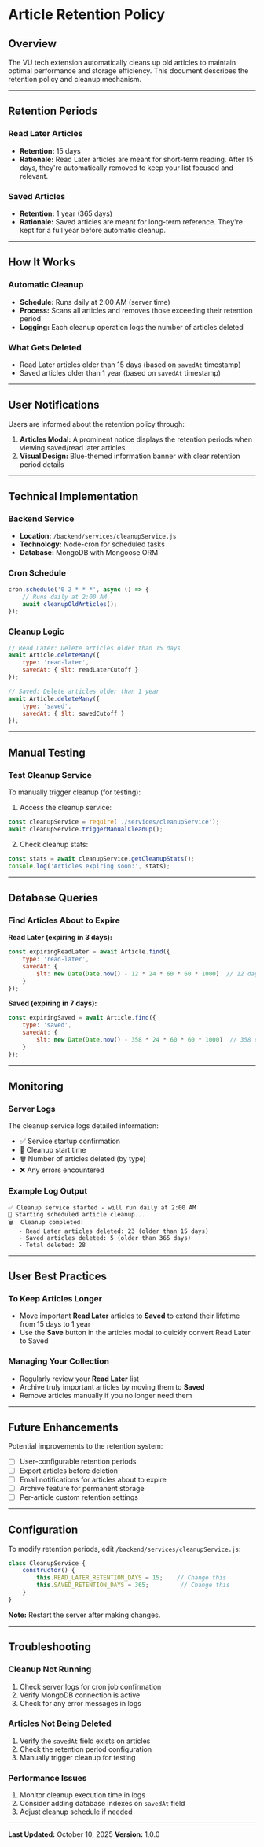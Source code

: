 # **Article Retention Policy**

## **Overview**

The VU tech extension automatically cleans up old articles to maintain optimal performance and storage efficiency. This document describes the retention policy and cleanup mechanism.

---

## **Retention Periods**

### **Read Later Articles**
- **Retention:** 15 days
- **Rationale:** Read Later articles are meant for short-term reading. After 15 days, they're automatically removed to keep your list focused and relevant.

### **Saved Articles**
- **Retention:** 1 year (365 days)
- **Rationale:** Saved articles are meant for long-term reference. They're kept for a full year before automatic cleanup.

---

## **How It Works**

### **Automatic Cleanup**
- **Schedule:** Runs daily at 2:00 AM (server time)
- **Process:** Scans all articles and removes those exceeding their retention period
- **Logging:** Each cleanup operation logs the number of articles deleted

### **What Gets Deleted**
- Read Later articles older than 15 days (based on `savedAt` timestamp)
- Saved articles older than 1 year (based on `savedAt` timestamp)

---

## **User Notifications**

Users are informed about the retention policy through:
1. **Articles Modal:** A prominent notice displays the retention periods when viewing saved/read later articles
2. **Visual Design:** Blue-themed information banner with clear retention period details

---

## **Technical Implementation**

### **Backend Service**
- **Location:** `/backend/services/cleanupService.js`
- **Technology:** Node-cron for scheduled tasks
- **Database:** MongoDB with Mongoose ORM

### **Cron Schedule**
```javascript
cron.schedule('0 2 * * *', async () => {
    // Runs daily at 2:00 AM
    await cleanupOldArticles();
});
```

### **Cleanup Logic**
```javascript
// Read Later: Delete articles older than 15 days
await Article.deleteMany({
    type: 'read-later',
    savedAt: { $lt: readLaterCutoff }
});

// Saved: Delete articles older than 1 year
await Article.deleteMany({
    type: 'saved',
    savedAt: { $lt: savedCutoff }
});
```

---

## **Manual Testing**

### **Test Cleanup Service**
To manually trigger cleanup (for testing):

1. Access the cleanup service:
```javascript
const cleanupService = require('./services/cleanupService');
await cleanupService.triggerManualCleanup();
```

2. Check cleanup stats:
```javascript
const stats = await cleanupService.getCleanupStats();
console.log('Articles expiring soon:', stats);
```

---

## **Database Queries**

### **Find Articles About to Expire**

**Read Later (expiring in 3 days):**
```javascript
const expiringReadLater = await Article.find({
    type: 'read-later',
    savedAt: { 
        $lt: new Date(Date.now() - 12 * 24 * 60 * 60 * 1000)  // 12 days old
    }
});
```

**Saved (expiring in 7 days):**
```javascript
const expiringSaved = await Article.find({
    type: 'saved',
    savedAt: { 
        $lt: new Date(Date.now() - 358 * 24 * 60 * 60 * 1000)  // 358 days old
    }
});
```

---

## **Monitoring**

### **Server Logs**
The cleanup service logs detailed information:
- ✅ Service startup confirmation
- 🧹 Cleanup start time
- 🗑️ Number of articles deleted (by type)
- ❌ Any errors encountered

### **Example Log Output**
```
✅ Cleanup service started - will run daily at 2:00 AM
🧹 Starting scheduled article cleanup...
🗑️  Cleanup completed:
   - Read Later articles deleted: 23 (older than 15 days)
   - Saved articles deleted: 5 (older than 365 days)
   - Total deleted: 28
```

---

## **User Best Practices**

### **To Keep Articles Longer**
- Move important **Read Later** articles to **Saved** to extend their lifetime from 15 days to 1 year
- Use the **Save** button in the articles modal to quickly convert Read Later to Saved

### **Managing Your Collection**
- Regularly review your **Read Later** list
- Archive truly important articles by moving them to **Saved**
- Remove articles manually if you no longer need them

---

## **Future Enhancements**

Potential improvements to the retention system:
- [ ] User-configurable retention periods
- [ ] Export articles before deletion
- [ ] Email notifications for articles about to expire
- [ ] Archive feature for permanent storage
- [ ] Per-article custom retention settings

---

## **Configuration**

To modify retention periods, edit `/backend/services/cleanupService.js`:

```javascript
class CleanupService {
    constructor() {
        this.READ_LATER_RETENTION_DAYS = 15;    // Change this
        this.SAVED_RETENTION_DAYS = 365;         // Change this
    }
}
```

**Note:** Restart the server after making changes.

---

## **Troubleshooting**

### **Cleanup Not Running**
1. Check server logs for cron job confirmation
2. Verify MongoDB connection is active
3. Check for any error messages in logs

### **Articles Not Being Deleted**
1. Verify the `savedAt` field exists on articles
2. Check the retention period configuration
3. Manually trigger cleanup for testing

### **Performance Issues**
1. Monitor cleanup execution time in logs
2. Consider adding database indexes on `savedAt` field
3. Adjust cleanup schedule if needed

---

**Last Updated:** October 10, 2025
**Version:** 1.0.0

